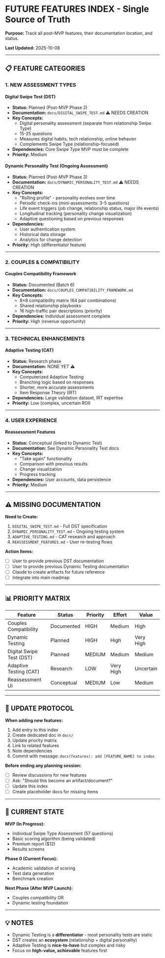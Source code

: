# FUTURE FEATURES INDEX - Single Source of Truth

**Purpose:** Track all post-MVP features, their documentation location, and status.

**Last Updated:** 2025-10-08

---

## 📋 FEATURE CATEGORIES

### 1. NEW ASSESSMENT TYPES

#### Digital Swipe Test (DST)
- **Status:** Planned (Post-MVP Phase 2)
- **Documentation:** `docs/DIGITAL_SWIPE_TEST.md` ⚠️ NEEDS CREATION
- **Key Concepts:**
  - Digital personality assessment (separate from relationship Swipe Type)
  - 15-25 questions
  - Measures digital habits, tech relationship, online behavior
  - Complements Swipe Type (relationship-focused)
- **Dependencies:** Core Swipe Type MVP must be complete
- **Priority:** Medium

#### Dynamic Personality Test (Ongoing Assessment)
- **Status:** Planned (Post-MVP Phase 3)
- **Documentation:** `docs/DYNAMIC_PERSONALITY_TEST.md` ⚠️ NEEDS CREATION
- **Key Concepts:**
  - "Rolling profile" - personality evolves over time
  - Periodic check-ins (mini-assessments: 3-5 questions)
  - Life event triggers (job change, relationship status, major life events)
  - Longitudinal tracking (personality change visualization)
  - Adaptive questioning based on previous responses
- **Dependencies:** 
  - User authentication system
  - Historical data storage
  - Analytics for change detection
- **Priority:** High (differentiator feature)

---

### 2. COUPLES & COMPATIBILITY

#### Couples Compatibility Framework
- **Status:** Documented (Batch 6)
- **Documentation:** `docs/COUPLES_COMPATIBILITY_FRAMEWORK.md`
- **Key Concepts:**
  - 8×8 compatibility matrix (64 pair combinations)
  - Shared relationship playbooks
  - 16 high-traffic pair descriptions (priority)
- **Dependencies:** Individual assessment complete
- **Priority:** High (revenue opportunity)

---

### 3. TECHNICAL ENHANCEMENTS

#### Adaptive Testing (CAT)
- **Status:** Research phase
- **Documentation:** NONE YET ⚠️
- **Key Concepts:**
  - Computerized Adaptive Testing
  - Branching logic based on responses
  - Shorter, more accurate assessments
  - Item Response Theory (IRT)
- **Dependencies:** Large validation dataset, IRT expertise
- **Priority:** Low (complex, uncertain ROI)

---

### 4. USER EXPERIENCE

#### Reassessment Features
- **Status:** Conceptual (linked to Dynamic Test)
- **Documentation:** See Dynamic Personality Test docs
- **Key Concepts:**
  - "Take again" functionality
  - Comparison with previous results
  - Change visualization
  - Progress tracking
- **Dependencies:** User accounts, data persistence
- **Priority:** Medium

---

## ⚠️ MISSING DOCUMENTATION

**Need to Create:**
1. `DIGITAL_SWIPE_TEST.md` - Full DST specification
2. `DYNAMIC_PERSONALITY_TEST.md` - Ongoing testing system
3. `ADAPTIVE_TESTING.md` - CAT research and approach
4. `REASSESSMENT_FEATURES.md` - User re-testing flows

**Action Items:**
- [ ] User to provide previous DST documentation
- [ ] User to provide previous Dynamic Testing documentation
- [ ] Claude to create artifacts for future reference
- [ ] Integrate into main roadmap

---

## 📊 PRIORITY MATRIX

| Feature | Status | Priority | Effort | Value |
|---------|--------|----------|--------|-------|
| Couples Compatibility | Documented | HIGH | Medium | High |
| Dynamic Testing | Planned | HIGH | High | Very High |
| Digital Swipe Test (DST) | Planned | MEDIUM | Medium | Medium |
| Adaptive Testing (CAT) | Research | LOW | Very High | Uncertain |
| Reassessment UI | Conceptual | MEDIUM | Low | Medium |

---

## 🔄 UPDATE PROTOCOL

**When adding new features:**
1. Add entry to this index
2. Create dedicated doc in `docs/`
3. Update priority matrix
4. Link to related features
5. Note dependencies
6. Commit with message: `docs(features): add [FEATURE_NAME] to index`

**Before ending any planning session:**
- [ ] Review discussions for new features
- [ ] Ask: "Should this become an artifact/document?"
- [ ] Update this index
- [ ] Create placeholder docs for missing items

---

## 📍 CURRENT STATE

**MVP (In Progress):**
- Individual Swipe Type Assessment (57 questions)
- Basic scoring algorithm (being validated)
- Premium report ($12)
- Results screens

**Phase 0 (Current Focus):**
- Academic validation of scoring
- Test data generation
- Benchmark creation

**Next Phase (After MVP Launch):**
- Couples compatibility OR
- Dynamic testing foundation

---

## 💡 NOTES

- Dynamic Testing is a **differentiator** - most personality tests are static
- DST creates an **ecosystem** (relationship + digital personality)
- Adaptive Testing is **nice-to-have** but complex and risky
- Focus on **high-value, achievable** features first
